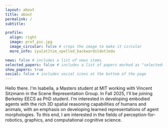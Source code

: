 ```yaml
---
layout: about
title: about
permalink: /
subtitle: 

profile:
  align: right
  image: prof_pic.jpg
  image_circular: false # crops the image to make it circular
  more_info: iyu[at]tim_spelled_backwards[dot]edu

news: false # includes a list of news items
selected_papers: false # includes a list of papers marked as "selected={true}"
show_papers: true
social: false # includes social icons at the bottom of the page
---
```


Hello there. I'm Isabella, a Masters student at MIT working with Vincent Sitzmann in the Scene Representation Group. In Fall 2025, I'll be joining Berkeley EECS as PhD student. I'm interested in developing embodied agents with the rich 3D spatial reasoning capabilities of humans and animals, with an emphasis on developing learned representations of agent morphologies. To this end, I am interested in the fields of perception-for-robotics, graphics, and computational cognitive science.

<!-- [CV](/assets/pdf/Isabella_Yu_CV.pdf) / [Google Scholar](https://scholar.google.com/citations?user=QsGGSlQAAAAJ&hl=en) / [Twitter](https://x.com/yukary0t3) / [GitHub](https://github.com/yukaryote) / [LinkedIn](https://www.linkedin.com/in/yukaryote) -->